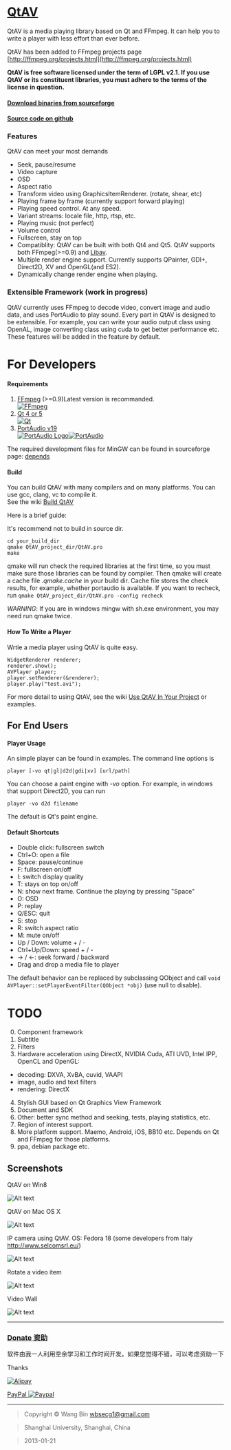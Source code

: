 # [QtAV](https://sourceforge.net/projects/qtav)

QtAV is a media playing library based on Qt and FFmpeg. It can help you to write a player
with less effort than ever before.

QtAV has been added to FFmpeg projects page [http://ffmpeg.org/projects.html](http://ffmpeg.org/projects.html)

**QtAV is free software licensed under the term of LGPL v2.1. If you use QtAV or its constituent libraries,
you must adhere to the terms of the license in question.**

#### [Download binaries from sourceforge](https://sourceforge.net/projects/qtav)
#### [Source code on github](https://github.com/wang-bin/QtAV)

### Features

QtAV can meet your most demands

- Seek, pause/resume
- Video capture
- OSD
- Aspect ratio
- Transform video using GraphicsItemRenderer. (rotate, shear, etc)
- Playing frame by frame (currently support forward playing)
- Playing speed control. At any speed.
- Variant streams: locale file, http, rtsp, etc.
- Playing music (not perfect)
- Volume control
- Fullscreen, stay on top
- Compatiblity: QtAV can be built with both Qt4 and Qt5. QtAV supports
  both FFmpeg(>=0.9) and [Libav](http://libav.org).
- Multiple render engine support. Currently supports QPainter, GDI+, Direct2D, XV and OpenGL(and ES2).
- Dynamically change render engine when playing.

### Extensible Framework (work in progress)

  QtAV currently uses FFmpeg to decode video, convert image and audio data, and uses PortAudio to play
  sound. Every part in QtAV is designed to be extensible. For example, you can write your audio output
  class using OpenAL, image converting class using cuda to get better performance etc. These features
  will be added in the feature by default.


# For Developers

#### Requirements

1. [FFmpeg](http://ffmpeg.org) (>=0.9)Latest version is recommanded.  
[![FFmpeg](http://ffmpeg.org/ffmpeg-logo.png)](http://ffmpeg.org)
2. [Qt 4 or 5](http://qt-project.org/downloads)  
[![Qt](http://blog.qt.digia.com/wp-content/themes/qt_blog/images/Qt_master_logo_CMYK_noback.gif)](http://qt-project.org)
3. [PortAudio v19](http://www.portaudio.com/download.html)  
[![PortAudio Logo](http://www.portaudio.com/images/portaudio_logo.png)](http://www.portaudio.com)[![PortAudio](http://www.portaudio.com/images/portaudio_logotext.png)](http://www.portaudio.com)

The required development files for MinGW can be found in sourceforge
page: [depends](https://sourceforge.net/projects/qtav/files/depends)

#### Build

You can build QtAV with many compilers and on many platforms. You can use gcc, clang, vc to compile it.  
See the wiki [Build QtAV](https://github.com/wang-bin/QtAV/wiki/Build-QtAV)

Here is a brief guide:

It's recommend not to build in source dir.  

    cd your_build_dir
    qmake QtAV_project_dir/QtAV.pro
    make

qmake will run check the required libraries at the first time, so you must make sure those libraries can be found by compiler.
Then qmake will create a cache file _.qmake.cache_ in your build dir. Cache file stores the check results, for example, whether portaudio is available. If you want to recheck, run `qmake QtAV_project_dir/QtAV.pro -config recheck`

_WARNING_: If you are in windows mingw with sh.exe environment, you may need run qmake twice.



#### How To Write a Player

Wrtie a media player using QtAV is quite easy.

    WidgetRenderer renderer;
    renderer.show();
    AVPlayer player;
    player.setRenderer(&renderer);
    player.play("test.avi");

For more detail to using QtAV, see the wiki [Use QtAV In Your Project](https://github.com/wang-bin/QtAV/wiki/Use-QtAV-In-Your-Projects) or examples.


For End Users
-------------

#### Player Usage

An simple player can be found in examples. The command line options is

    player [-vo qt|gl|d2d|gdi|xv] [url/path]

You can choose a paint engine with _-vo_ option. For example, in windows that support Direct2D, you can run

    player -vo d2d filename

The default is Qt's paint engine.

#### Default Shortcuts

- Double click: fullscreen switch
- Ctrl+O: open a file
- Space: pause/continue
- F: fullscreen on/off
- I: switch display quality
- T: stays on top on/off
- N: show next frame. Continue the playing by pressing "Space"
- O: OSD
- P: replay
- Q/ESC: quit
- S: stop
- R: switch aspect ratio
- M: mute on/off
- Up / Down: volume + / -
- Ctrl+Up/Down: speed + / -
- -> / <-: seek forward / backward
- Drag and drop a media file to player


The default behavior can be replaced by subclassing QObject and call `void AVPlayer::setPlayerEventFilter(QObject *obj)` (use null to disable).


# TODO

0. Component framework
1. Subtitle
2. Filters
3. Hardware acceleration using DirectX, NVIDIA Cuda, ATI UVD, Intel IPP, OpenCL and OpenGL:
  * decoding: DXVA, XvBA, cuvid, VAAPI
  * image, audio and text filters
  * rendering: DirectX
4. Stylish GUI based on Qt Graphics View Framework
5. Document and SDK
6. Other: better sync method and seeking, tests, playing statistics, etc.
7. Region of interest support.
8. More platform support. Maemo, Android, iOS, BB10 etc. Depends on Qt and FFmpeg for those platforms.  
9. ppa, debian package etc.

Screenshots
----------

QtAV on Win8

![Alt text](https://sourceforge.net/p/qtav/screenshot/win8.png "simple player")

QtAV on Mac OS X

![Alt text](https://sourceforge.net/p/qtav/screenshot/mac.jpg "simple player on Mac")

IP camera using QtAV. OS: Fedora 18 (some developers from Italy http://www.selcomsrl.eu/)

![Alt text](https://sourceforge.net/projects/qtav/screenshots/ip_camera.jpg "ip camera")

Rotate a video item

![Alt text](https://sourceforge.net/p/qtav/screenshot/QtAV_videoitem.jpg "rotated video")

Video Wall

![Alt text](https://sourceforge.net/p/qtav/screenshot/videowall.png "video wall")



***
### [Donate 资助](https://sourceforge.net/p/qtav/wiki/Donate%20%E6%8D%90%E8%B5%A0)

软件由我一人利用空余学习和工作时间开发。如果您觉得不错，可以考虑资助一下

Thanks

[![Alipay](https://img.alipay.com/sys/personalprod/style/mc/top-logo.png)](https://me.alipay.com/lucaswang)

[PayPal ![Paypal](http://www.paypal.com/en_US/i/btn/btn_donate_LG.gif)](https://sourceforge.net/p/qtav/wiki/Donate%20%E6%8D%90%E8%B5%A0)

- - -



> Copyright &copy; Wang Bin wbsecg1@gmail.com

> Shanghai University, Shanghai, China

> 2013-01-21
